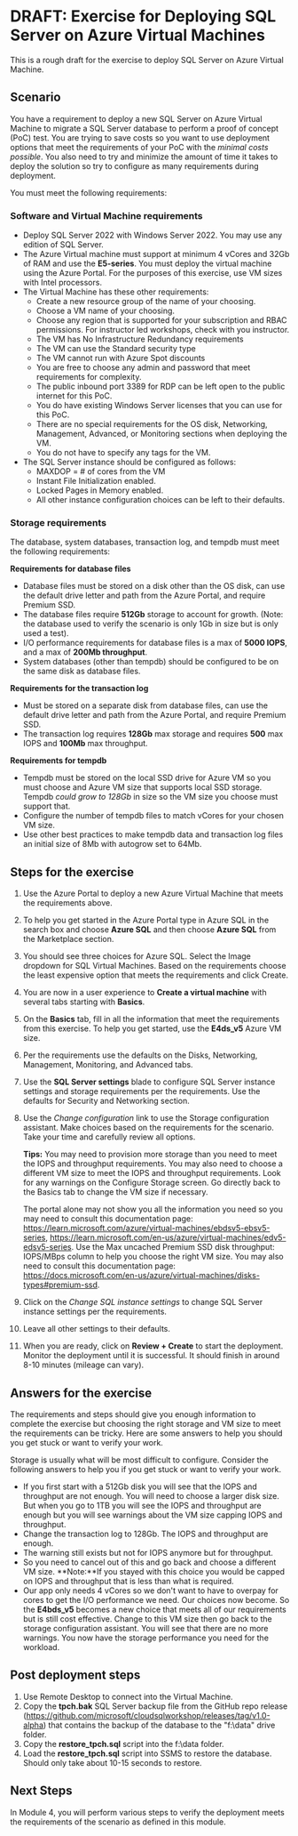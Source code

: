# DRAFT: Exercise for Deploying SQL Server on Azure Virtual Machines

This is a rough draft for the exercise to deploy SQL Server on Azure Virtual Machine.

## Scenario

You have a requirement to deploy a new SQL Server on Azure Virtual Machine to migrate a SQL Server database to perform a proof of concept (PoC) test. You are trying to save costs so you want to use deployment options that meet the requirements of your PoC with the *minimal costs possible*. You also need to try and minimize the amount of time it takes to deploy the solution so try to configure as many requirements during deployment.

You must meet the following requirements:

### Software and Virtual Machine requirements

- Deploy SQL Server 2022 with Windows Server 2022. You may use any edition of SQL Server.
- The Azure Virtual machine must support at minimum 4 vCores and 32Gb of RAM and use the **E5-series**. You must deploy the virtual machine using the Azure Portal. For the purposes of this exercise, use VM sizes with Intel processors.
- The Virtual Machine has these other requirements:
    - Create a new resource group of the name of your choosing.
    - Choose a VM name of your choosing.
    - Choose any region that is supported for your subscription and RBAC permissions. For instructor led workshops, check with you instructor.
    - The VM has No Infrastructure Redundancy requirements
    - The VM can use the Standard security type
    - The VM cannot run with Azure Spot discounts
    - You are free to choose any admin and password that meet requirements for complexity.
    - The public inbound port 3389 for RDP can be left open to the public internet for this PoC.
    - You do have existing Windows Server licenses that you can use for this PoC.
    - There are no special requirements for the OS disk, Networking, Management, Advanced, or Monitoring sections when deploying the VM.
    - You do not have to specify any tags for the VM.
- The SQL Server instance should be configured as follows:
    - MAXDOP = # of cores from the VM
    - Instant File Initialization enabled.
    - Locked Pages in Memory enabled.
    - All other instance configuration choices can be left to their defaults.
    
### Storage requirements

The database, system databases, transaction log, and tempdb must meet the following requirements:

**Requirements for database files**

- Database files must be stored on a disk other than the OS disk, can use the default drive letter and path from the Azure Portal, and require Premium SSD.
- The database files require **512Gb** storage to account for growth. (Note: the database used to verify the scenario is only 1Gb in size but is only used a test).
- I/O performance requirements for database files is a max of **5000 IOPS**, and a max of **200Mb throughput**.
- System databases (other than tempdb) should be configured to be on the same disk as database files.

**Requirements for the transaction log**

- Must be stored on a separate disk from database files, can use the default drive letter and path from the Azure Portal, and require Premium SSD.
- The transaction log requires **128Gb** max storage and requires **500** max IOPS and **100Mb** max throughput.

**Requirements for tempdb**

- Tempdb must be stored on the local SSD drive for Azure VM so you must choose and Azure VM size that supports local SSD storage. Tempdb *could grow to 128Gb* in size so the VM size you choose must support that.
- Configure the number of tempdb files to match vCores for your chosen VM size. 
- Use other best practices to make tempdb data and transaction log files an initial size of 8Mb with autogrow set to 64Mb.

## Steps for the exercise

1. Use the Azure Portal to deploy a new Azure Virtual Machine that meets the requirements above.

2. To help you get started in the Azure Portal type in Azure SQL in the search box and choose **Azure SQL** and then choose **Azure SQL** from the Marketplace section.

3. You should see three choices for Azure SQL. Select the Image dropdown for SQL Virtual Machines. Based on the requirements choose the least expensive option that meets the requirements and click Create.

1. You are now in a user experience to **Create a virtual machine** with several tabs starting with **Basics**.

1. On the **Basics** tab, fill in all the information that meet the requirements from this exercise. To help you get started, use the **E4ds_v5** Azure VM size.

1. Per the requirements use the defaults on the Disks, Networking, Management, Monitoring, and Advanced tabs.

2. Use the **SQL Server settings** blade to configure SQL Server instance settings and storage requirements per the requirements. Use the defaults for Security and Networking section.

1. Use the *Change configuration* link to use the Storage configuration assistant. Make choices based on the requirements for the scenario. Take your time and carefully review all options.

    **Tips:** You may need to provision more storage than you need to meet the IOPS and throughput requirements. You may also need to choose a different VM size to meet the IOPS and throughput requirements. Look for any warnings on the Configure Storage screen. Go directly back to the Basics tab to change the VM size if necessary.

    The portal alone may not show you all the information you need so you may need to consult this documentation page: https://learn.microsoft.com/azure/virtual-machines/ebdsv5-ebsv5-series, https://learn.microsoft.com/en-us/azure/virtual-machines/edv5-edsv5-series. Use the Max uncached Premium SSD disk throughput: IOPS/MBps column to help you choose the right VM size. You may also need to consult this documentation page: https://docs.microsoft.com/en-us/azure/virtual-machines/disks-types#premium-ssd.

1. Click on the *Change SQL instance settings* to change SQL Server instance settings per the requirements.

1. Leave all other settings to their defaults.

5. When you are ready, click on **Review + Create** to start the deployment. Monitor the deployment until it is successful. It should finish in around 8-10 minutes (mileage can vary).

## Answers for the exercise

The requirements and steps should give you enough information to complete the exercise but choosing the right storage and VM size to meet the requirements can be tricky. Here are some answers to help you should you get stuck or want to verify your work.

Storage is usually what will be most difficult to configure. Consider the following answers to help you if you get stuck or want to verify your work.

- If you first start with a 512Gb disk you will see that the IOPS and throughput are not enough. You will need to choose a larger disk size. But when you go to 1TB you will see the IOPS and throughput are enough but you will see warnings about the VM size capping IOPS and throughput.
- Change the transaction log to 128Gb. The IOPS and throughput are enough.
- The warning still exists but not for IOPS anymore but for throughput.
- So you need to cancel out of this and go back and choose a different VM size. **Note:**If you stayed with this choice you would be capped on IOPS and throughput that is less than what is required.
- Our app only needs 4 vCores so we don't want to have to overpay for cores to get the I/O performance we need. Our choices now become. So the **E4bds_v5** becomes a new choice that meets all of our requirements but is still cost effective. Change to this VM size then go back to the storage configuration assistant. You will see that there are no more warnings. You now have the storage performance you need for the workload.
    
## Post deployment steps

1. Use Remote Desktop to connect into the Virtual Machine.
1. Copy the **tpch.bak** SQL Server backup file from the GitHub repo release (https://github.com/microsoft/cloudsqlworkshop/releases/tag/v1.0-alpha) that contains the backup of the database to the "f:\data" drive folder.
1. Copy the **restore_tpch.sql** script into the f:\data folder.
1. Load the **restore_tpch.sql** script into SSMS to restore the database. Should only take about 10-15 seconds to restore.

## Next Steps

In Module 4, you will perform various steps to verify the deployment meets the requirements of the scenario as defined in this module.
